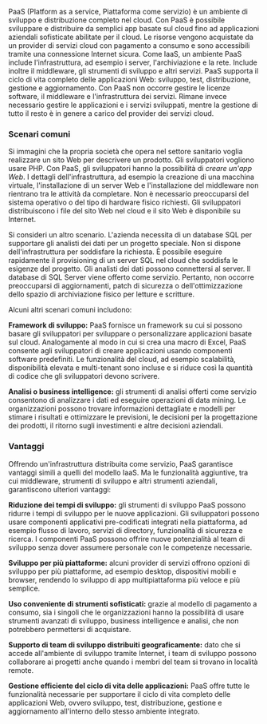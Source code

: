 PaaS (Platform as a service, Piattaforma come servizio) è un ambiente di sviluppo e distribuzione completo nel cloud. Con PaaS è possibile sviluppare e distribuire da semplici app basate sul cloud fino ad applicazioni aziendali sofisticate abilitate per il cloud. Le risorse vengono acquistate da un provider di servizi cloud con pagamento a consumo e sono accessibili tramite una connessione Internet sicura. Come IaaS, un ambiente PaaS include l'infrastruttura, ad esempio i server, l'archiviazione e la rete. Include inoltre il middleware, gli strumenti di sviluppo e altri servizi. PaaS supporta il ciclo di vita completo delle applicazioni Web: sviluppo, test, distribuzione, gestione e aggiornamento. Con PaaS non occorre gestire le licenze software, il middleware e l'infrastruttura dei servizi. Rimane invece necessario gestire le applicazioni e i servizi sviluppati, mentre la gestione di tutto il resto è in genere a carico del provider dei servizi cloud.

### <a name="common-scenarios"></a>Scenari comuni

Si immagini che la propria società che opera nel settore sanitario voglia realizzare un sito Web per descrivere un prodotto. Gli sviluppatori vogliono usare PHP. Con PaaS, gli sviluppatori hanno la possibilità di *creare un'app Web*. I dettagli dell'infrastruttura, ad esempio la creazione di una macchina virtuale, l'installazione di un server Web e l'installazione del middleware non rientrano tra le attività da completare. Non è necessario preoccuparsi del sistema operativo o del tipo di hardware fisico richiesti. Gli sviluppatori distribuiscono i file del sito Web nel cloud e il sito Web è disponibile su Internet.

Si consideri un altro scenario. L'azienda necessita di un database SQL per supportare gli analisti dei dati per un progetto speciale. Non si dispone dell'infrastruttura per soddisfare la richiesta. È possibile eseguire rapidamente il provisioning di un server SQL nel cloud che soddisfa le esigenze del progetto. Gli analisti dei dati possono connettersi al server. Il database di SQL Server viene offerto come servizio. Pertanto, non occorre preoccuparsi di aggiornamenti, patch di sicurezza o dell'ottimizzazione dello spazio di archiviazione fisico per letture e scritture.

Alcuni altri scenari comuni includono:

**Framework di sviluppo:** PaaS fornisce un framework su cui si possono basare gli sviluppatori per sviluppare o personalizzare applicazioni basate sul cloud. Analogamente al modo in cui si crea una macro di Excel, PaaS consente agli sviluppatori di creare applicazioni usando componenti software predefiniti. Le funzionalità del cloud, ad esempio scalabilità, disponibilità elevata e multi-tenant sono incluse e si riduce così la quantità di codice che gli sviluppatori devono scrivere.

**Analisi o business intelligence:** gli strumenti di analisi offerti come servizio consentono di analizzare i dati ed eseguire operazioni di data mining. Le organizzazioni possono trovare informazioni dettagliate e modelli per stimare i risultati e ottimizzare le previsioni, le decisioni per la progettazione dei prodotti, il ritorno sugli investimenti e altre decisioni aziendali.

### <a name="advantages"></a>Vantaggi

Offrendo un'infrastruttura distribuita come servizio, PaaS garantisce vantaggi simili a quelli del modello IaaS. Ma le funzionalità aggiuntive, tra cui middleware, strumenti di sviluppo e altri strumenti aziendali, garantiscono ulteriori vantaggi:

**Riduzione dei tempi di sviluppo:** gli strumenti di sviluppo PaaS possono ridurre i tempi di sviluppo per le nuove applicazioni. Gli sviluppatori possono usare componenti applicativi pre-codificati integrati nella piattaforma, ad esempio flusso di lavoro, servizi di directory, funzionalità di sicurezza e ricerca. I componenti PaaS possono offrire nuove potenzialità al team di sviluppo senza dover assumere personale con le competenze necessarie.

**Sviluppo per più piattaforme:** alcuni provider di servizi offrono opzioni di sviluppo per più piattaforme, ad esempio desktop, dispositivi mobili e browser, rendendo lo sviluppo di app multipiattaforma più veloce e più semplice.

**Uso conveniente di strumenti sofisticati:** grazie al modello di pagamento a consumo, sia i singoli che le organizzazioni hanno la possibilità di usare strumenti avanzati di sviluppo, business intelligence e analisi, che non potrebbero permettersi di acquistare.

**Supporto di team di sviluppo distribuiti geograficamente:** dato che si accede all'ambiente di sviluppo tramite Internet, i team di sviluppo possono collaborare ai progetti anche quando i membri del team si trovano in località remote.

**Gestione efficiente del ciclo di vita delle applicazioni:** PaaS offre tutte le funzionalità necessarie per supportare il ciclo di vita completo delle applicazioni Web, ovvero sviluppo, test, distribuzione, gestione e aggiornamento all'interno dello stesso ambiente integrato.
